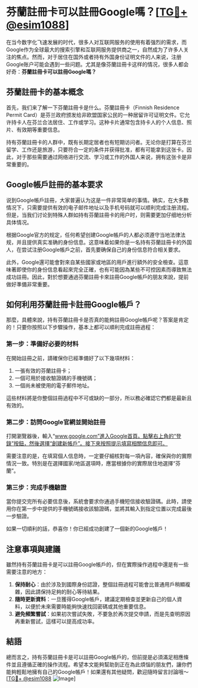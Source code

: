 # 芬蘭註冊卡可以註冊Google嗎？[[TG💪+ @esim1088](https://t.me/s/esim1088)]

在当今数字化飞速发展的时代，很多人对互联网服务的使用有着强烈的需求，而Google作为全球最大的搜索引擎和互联网服务提供商之一，自然成为了许多人关注的焦点。然而，对于居住在国外或者持有外国身份证明文件的人来说，注册Google账户可能会遇到一些问题。尤其是像芬蘭註冊卡这样的情况，很多人都会好奇：**芬蘭註冊卡可以註冊Google嗎？**

## 芬蘭註冊卡的基本概念

首先，我们来了解一下芬蘭註冊卡是什么。芬蘭註冊卡（Finnish Residence Permit Card）是芬兰政府颁发给非欧盟国家公民的一种居留许可证明文件。它允许持卡人在芬兰合法居住、工作或学习。这种卡片通常包含持卡人的个人信息、照片、有效期等重要信息。

持有芬蘭註冊卡的人群中，既有长期定居者也有短期访问者。无论你是打算在芬兰留学、工作还是旅游，只要符合一定的条件并获得批准，都有可能拿到这张卡。因此，对于那些需要通过网络进行交流、学习或工作的外国人来说，拥有这张卡是非常重要的。

## Google帳戶註冊的基本要求

说到Google帳戶註冊，大家普遍认为这是一件非常简单的事情。确实，在大多数情况下，只需要提供有效的电子邮件地址以及手机号码就可以顺利完成注册流程。但是，当我们讨论到特殊人群如持有芬蘭註冊卡的用户时，则需要更加仔细地分析具体情况。

根据Google官方的规定，任何希望创建Google帳戶的人都必须遵守当地法律法规，并且提供真实准确的身份信息。这意味着如果你是一名持有芬蘭註冊卡的外国人，在尝试注册Google帳戶之前，首先要确保自己的身份信息符合相关要求。

此外，Google還可能會對來自某些國家或地區的用戶進行額外的安全檢查。這意味著即使你的身份信息看起來完全正確，也有可能因為某些不可控因素而導致無法成功註冊。因此，對於想要通過芬蘭註冊卡來註冊Google帳戶的朋友來說，提前做好準備非常重要。

## 如何利用芬蘭註冊卡註冊Google帳戶？

那麼，具體來說，持有芬蘭註冊卡是否真的能夠註冊Google帳戶呢？答案是肯定的！只要你按照以下步驟操作，基本上都可以順利完成註冊過程：

### 第一步：準備好必要的材料

在開始註冊之前，請確保你已經準備好了以下幾項材料：
1. 一張有效的芬蘭註冊卡；
2. 一個可用於接收驗證碼的手機號碼；
3. 一個尚未被使用的電子郵件地址。

這些材料將是你整個註冊過程中不可或缺的一部分，所以務必確認它們都是最新且有效的。

### 第二步：訪問Google官網並開始註冊

打開瀏覽器後，輸入“www.google.com”進入Google首頁。點擊右上角的“登錄”按鈕，然後選擇“創建新帳戶”。接下來按照提示填寫相關信息即可。

需要注意的是，在填寫個人信息時，一定要仔細核對每一項內容，確保與你的實際情況一致。特別是在選擇國家/地區選項時，應當根據你的實際居住地選擇“芬蘭”。

### 第三步：完成手機驗證

當你提交完所有必要信息後，系統會要求你通過手機短信接收驗證碼。此時，請使用你在第一步中提供的手機號碼接收該驗證碼，並將其輸入到指定位置以完成最後一步驗證。

如果一切順利的話，恭喜你！你已經成功創建了一個新的Google帳戶！

## 注意事項與建議

雖然持有芬蘭註冊卡是可以註冊Google帳戶的，但在實際操作過程中還是有一些需要注意的地方：

1. **保持耐心**：由於涉及到國際身份認證，整個註冊過程可能會比普通用戶稍顯複雜，因此請保持足夠的耐心等待結果。
2. **隨時更新資料**：一旦獲得Google帳戶，建議定期檢查並更新自己的個人資料，以便於未來需要時能夠快速找回密碼或其他重要信息。
3. **避免頻繁嘗試**：如果初次嘗試失敗，不要急於再次提交申請，而是先查明原因再重新嘗試，這樣可以提高成功率。

## 結語

總而言之，持有芬蘭註冊卡是可以註冊Google帳戶的，但前提是必須滿足相應條件並且遵循正確的操作流程。希望本文能夠幫助到正在為此煩惱的朋友們，讓你們能夠輕鬆地擁有自己的Google帳戶！如果還有其他疑問，歡迎隨時留言討論哦～ [[TG💪+ @esim1088](https://t.me/s/esim1088) ![Image](https://i.postimg.cc/4NQfJmqS/Snipaste-2025-05-13-00-14-12.png)]